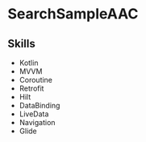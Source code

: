 # SearchSampleAAC

## Skills
* Kotlin
* MVVM
* Coroutine
* Retrofit
* Hilt
* DataBinding
* LiveData
* Navigation
* Glide